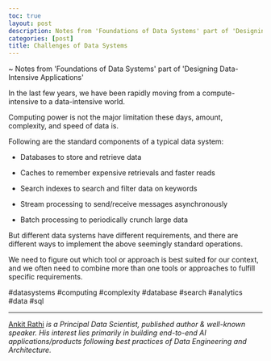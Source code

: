 ```yaml
---
toc: true
layout: post
description: Notes from 'Foundations of Data Systems' part of 'Designing Data-Intensive Applications' book
categories: [post]
title: Challenges of Data Systems
---
```


~ Notes from 'Foundations of Data Systems' part of 'Designing Data-Intensive Applications'

In the last few years, we have been rapidly moving from a compute-intensive to a data-intensive world.

Computing power is not the major limitation these days, amount, complexity, and speed of data is.

Following are the standard components of a typical data system:

- Databases to store and retrieve data

- Caches to remember expensive retrievals and faster reads

- Search indexes to search and filter data on keywords

- Stream processing to send/receive messages asynchronously

- Batch processing to periodically crunch large data

But different data systems have different requirements, and there are different ways to implement the above seemingly standard operations.

We need to figure out which tool or approach is best suited for our context, and we often need to combine more than one tools or approaches to fulfill specific requirements.

#datasystems #computing #complexity #database #search #analytics #data #sql

*****

[Ankit Rathi](https://www.ankitrathi.com/) *is a Principal Data Scientist,
published author & well-known speaker. His interest lies primarily in building
end-to-end AI applications/products following best practices of Data Engineering
and Architecture.*
